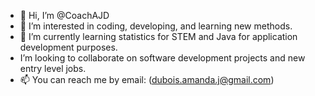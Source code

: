 - 👋 Hi, I’m @CoachAJD
- 👀 I’m interested in coding, developing, and learning new methods.
- 🌱 I’m currently learning statistics for STEM and Java for application development purposes.
- I’m looking to collaborate on software development projects and new entry level jobs.
- 📫 You can reach me by email: (dubois.amanda.j@gmail.com)

<!---
CoachAJD/CoachAJD is a ✨ special ✨ repository because its `README.md` (this file) appears on your GitHub profile.
You can click the Preview link to take a look at your changes.
--->
